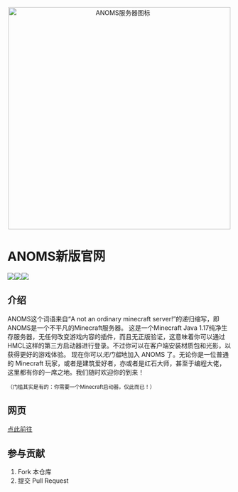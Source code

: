 <p align="center"><a href="http://warrenz.gitee.io/anoms/download/#ANOMS%E4%B8%93%E5%B1%9E%E6%9D%90%E8%B4%A8%E5%8C%85"><img src="https://s1.imagehub.cc/images/2022/07/20/ANOMS_gray.png" alt="ANOMS服务器图标" width="500px" /></a></p>



# ANOMS新版官网

<img src="https://img.shields.io/github/languages/code-size/Tigercrl/anoms"><img src="https://img.shields.io/github/last-commit/Tigercrl/anoms/master"><img src="https://img.shields.io/github/deployments/Tigercrl/anoms/github-pages">

## 介绍
ANOMS这个词语来自“A not an ordinary minecraft server!”的递归缩写，即ANOMS是一个不平凡的Minecraft服务器。
    这是一个Minecraft Java 1.17纯净生存服务器，无任何改变游戏内容的插件，而且无正版验证，这意味着你可以通过HMCL这样的第三方启动器进行登录。不过你可以在客户端安装材质包和光影，以获得更好的游戏体验。
    现在你可以*无门槛*地加入 ANOMS 了。无论你是一位普通的 Minecraft 玩家，或者是建筑爱好者，亦或者是红石大师，甚至于编程大佬，这里都有你的一席之地。我们随时欢迎你的到来！

<sup>（门槛其实是有的：你需要一个Minecraft启动器，仅此而已！）</sup>

## 网页

[点此前往](anoms-top.github.io)

## 参与贡献

1.  Fork 本仓库
2.  提交 Pull Request
